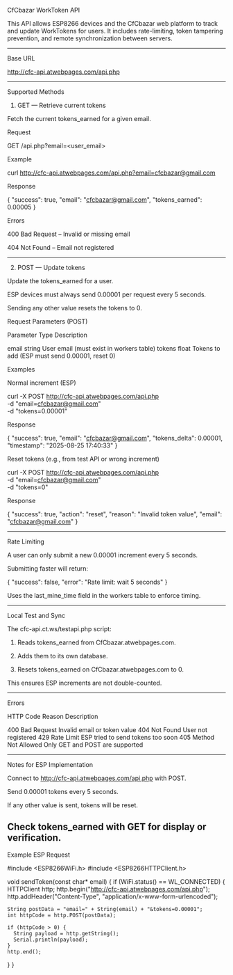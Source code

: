 CfCbazar WorkToken API

This API allows ESP8266 devices and the CfCbazar web platform to track and update WorkTokens for users. It includes rate-limiting, token tampering prevention, and remote synchronization between servers.


---

Base URL

http://cfc-api.atwebpages.com/api.php


---

Supported Methods

1. GET — Retrieve current tokens

Fetch the current tokens_earned for a given email.

Request

GET /api.php?email=<user_email>

Example

curl http://cfc-api.atwebpages.com/api.php?email=cfcbazar@gmail.com

Response

{
  "success": true,
  "email": "cfcbazar@gmail.com",
  "tokens_earned": 0.00005
}

Errors

400 Bad Request – Invalid or missing email

404 Not Found – Email not registered



---

2. POST — Update tokens

Update the tokens_earned for a user.

ESP devices must always send 0.00001 per request every 5 seconds.

Sending any other value resets the tokens to 0.


Request Parameters (POST)

Parameter	Type	Description

email	string	User email (must exist in workers table)
tokens	float	Tokens to add (ESP must send 0.00001, reset 0)


Examples

Normal increment (ESP)

curl -X POST http://cfc-api.atwebpages.com/api.php \
     -d "email=cfcbazar@gmail.com" \
     -d "tokens=0.00001"

Response

{
  "success": true,
  "email": "cfcbazar@gmail.com",
  "tokens_delta": 0.00001,
  "timestamp": "2025-08-25 17:40:33"
}

Reset tokens (e.g., from test API or wrong increment)

curl -X POST http://cfc-api.atwebpages.com/api.php \
     -d "email=cfcbazar@gmail.com" \
     -d "tokens=0"

Response

{
  "success": true,
  "action": "reset",
  "reason": "Invalid token value",
  "email": "cfcbazar@gmail.com"
}


---

Rate Limiting

A user can only submit a new 0.00001 increment every 5 seconds.

Submitting faster will return:


{
  "success": false,
  "error": "Rate limit: wait 5 seconds"
}

Uses the last_mine_time field in the workers table to enforce timing.



---

Local Test and Sync

The cfc-api.ct.ws/testapi.php script:

1. Reads tokens_earned from CfCbazar.atwebpages.com.


2. Adds them to its own database.


3. Resets tokens_earned on CfCbazar.atwebpages.com to 0.



This ensures ESP increments are not double-counted.


---

Errors

HTTP Code	Reason	Description

400	Bad Request	Invalid email or token value
404	Not Found	User not registered
429	Rate Limit	ESP tried to send tokens too soon
405	Method Not Allowed	Only GET and POST are supported



---

Notes for ESP Implementation

Connect to http://cfc-api.atwebpages.com/api.php with POST.

Send 0.00001 tokens every 5 seconds.

If any other value is sent, tokens will be reset.

Check tokens_earned with GET for display or verification.
---

Example ESP Request

#include <ESP8266WiFi.h>
#include <ESP8266HTTPClient.h>

void sendToken(const char* email) {
  if (WiFi.status() == WL_CONNECTED) {
    HTTPClient http;
    http.begin("http://cfc-api.atwebpages.com/api.php");
    http.addHeader("Content-Type", "application/x-www-form-urlencoded");

    String postData = "email=" + String(email) + "&tokens=0.00001";
    int httpCode = http.POST(postData);

    if (httpCode > 0) {
      String payload = http.getString();
      Serial.println(payload);
    }
    http.end();
  }
}
